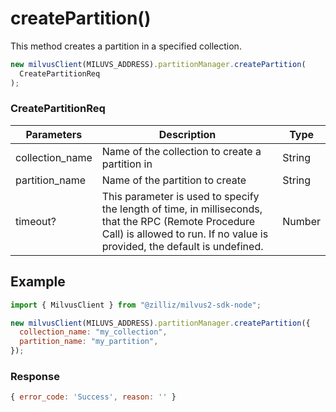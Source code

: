 # createPartition()

This method creates a partition in a specified collection.

```javascript
new milvusClient(MILUVS_ADDRESS).partitionManager.createPartition(
  CreatePartitionReq
);
```

### CreatePartitionReq

| Parameters      | Description                                                                            | Type   |
| --------------- | -------------------------------------------------------------------------------------- | ------ |
| collection_name | Name of the collection to create a partition in                                        | String |
| partition_name  | Name of the partition to create                                                        | String |
| timeout?        | This parameter is used to specify the length of time, in milliseconds, that the RPC (Remote Procedure Call) is allowed to run. If no value is provided, the default is undefined. | Number |

## Example

```javascript
import { MilvusClient } from "@zilliz/milvus2-sdk-node";

new milvusClient(MILUVS_ADDRESS).partitionManager.createPartition({
  collection_name: "my_collection",
  partition_name: "my_partition",
});
```

### Response

```javascript
{ error_code: 'Success', reason: '' }
```
